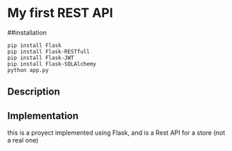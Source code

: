 # My first REST API

##installation
```
pip install Flask
pip install Flask-RESTfull
pip install Flask-JWT
pip install Flask-SQLAlchemy
python app.py
```

## Description


## Implementation
this is a proyect implemented using Flask, and is a Rest API for a store (not a real one)

